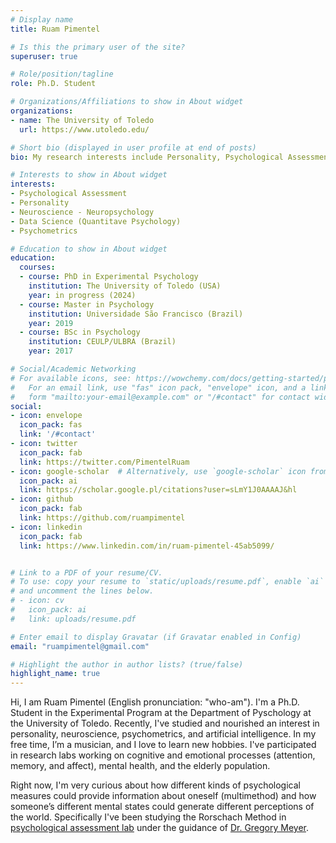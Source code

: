 ```yaml
---
# Display name
title: Ruam Pimentel

# Is this the primary user of the site?
superuser: true

# Role/position/tagline
role: Ph.D. Student

# Organizations/Affiliations to show in About widget
organizations:
- name: The University of Toledo
  url: https://www.utoledo.edu/

# Short bio (displayed in user profile at end of posts)
bio: My research interests include Personality, Psychological Assessment, Neuroscience, Data Science. **Do you want to support me? [Click here to buy me a coffee](https://www.buymeacoffee.com/ruampimentel)**

# Interests to show in About widget
interests:
- Psychological Assessment
- Personality
- Neuroscience - Neuropsychology
- Data Science (Quantitave Psychology)
- Psychometrics

# Education to show in About widget
education:
  courses:
  - course: PhD in Experimental Psychology 
    institution: The University of Toledo (USA)
    year: in progress (2024)
  - course: Master in Psychology 
    institution: Universidade São Francisco (Brazil)
    year: 2019
  - course: BSc in Psychology
    institution: CEULP/ULBRA (Brazil)
    year: 2017

# Social/Academic Networking
# For available icons, see: https://wowchemy.com/docs/getting-started/page-builder/#icons
#   For an email link, use "fas" icon pack, "envelope" icon, and a link in the
#   form "mailto:your-email@example.com" or "/#contact" for contact widget.
social:
- icon: envelope
  icon_pack: fas
  link: '/#contact'
- icon: twitter
  icon_pack: fab
  link: https://twitter.com/PimentelRuam
- icon: google-scholar  # Alternatively, use `google-scholar` icon from `ai` icon pack
  icon_pack: ai
  link: https://scholar.google.pl/citations?user=sLmY1J0AAAAJ&hl
- icon: github
  icon_pack: fab
  link: https://github.com/ruampimentel
- icon: linkedin
  icon_pack: fab
  link: https://www.linkedin.com/in/ruam-pimentel-45ab5099/


# Link to a PDF of your resume/CV.
# To use: copy your resume to `static/uploads/resume.pdf`, enable `ai` icons in `params.toml`, 
# and uncomment the lines below.
# - icon: cv
#   icon_pack: ai
#   link: uploads/resume.pdf

# Enter email to display Gravatar (if Gravatar enabled in Config)
email: "ruampimentel@gmail.com"

# Highlight the author in author lists? (true/false)
highlight_name: true
---
```


Hi, I am Ruam Pimentel (English pronunciation: "who-am"). I'm a Ph.D. Student in the Experimental Program at the Department of Pyschology at the University of Toledo.  Recently, I've studied and nourished an interest in personality, neuroscience, psychometrics, and artificial intelligence. In my free time, I’m a musician, and I love to learn new hobbies. I've participated in research labs working on cognitive and emotional processes (attention, memory, and affect), mental health, and the elderly population.

Right now, I'm very curious about how different kinds of psychological measures could provide information about oneself (multimethod) and how someone’s different mental states could generate different perceptions of the world. Specifically I've been studying the Rorschach Method in [psychological assessment lab](https://www.utoledo.edu/al/psychology/research/psych_assess/) under the guidance of [Dr. Gregory Meyer](https://www.utoledo.edu/al/psychology/people/faculty/meyer.html).

